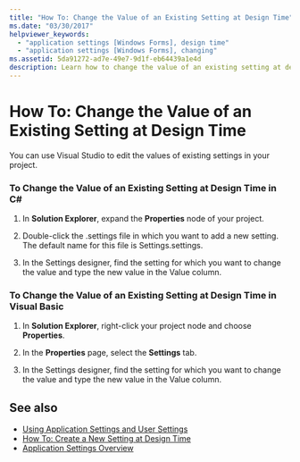 ```yaml
---
title: "How To: Change the Value of an Existing Setting at Design Time"
ms.date: "03/30/2017"
helpviewer_keywords: 
  - "application settings [Windows Forms], design time"
  - "application settings [Windows Forms], changing"
ms.assetid: 5da91272-ad7e-49e7-9d1f-eb64439a1e4d
description: Learn how to change the value of an existing setting at design time with Visual Studio in C# and in Visual Basic.
---
```

# How To: Change the Value of an Existing Setting at Design Time
You can use Visual Studio to edit the values of existing settings in your project.  
  
### To Change the Value of an Existing Setting at Design Time in C\#
  
1. In **Solution Explorer**, expand the **Properties** node of your project.  
  
2. Double-click the .settings file in which you want to add a new setting. The default name for this file is Settings.settings.  
  
3. In the Settings designer, find the setting for which you want to change the value and type the new value in the Value column.  
  
### To Change the Value of an Existing Setting at Design Time in Visual Basic  
  
1. In **Solution Explorer**, right-click your project node and choose **Properties**.  
  
2. In the **Properties** page, select the **Settings** tab.  
  
3. In the Settings designer, find the setting for which you want to change the value and type the new value in the Value column.  
  
## See also

- [Using Application Settings and User Settings](using-application-settings-and-user-settings.md)
- [How To: Create a New Setting at Design Time](how-to-create-a-new-setting-at-design-time.md)
- [Application Settings Overview](application-settings-overview.md)
